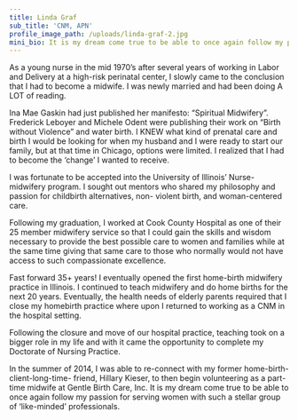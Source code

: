 ```yaml
---
title: Linda Graf
sub_title: 'CNM, APN'
profile_image_path: /uploads/linda-graf-2.jpg
mini_bio: It is my dream come true to be able to once again follow my passion for serving women with such a stellar group of ‘like-minded’ professionals.
---
```



As a young nurse in the mid 1970’s after several years of working in Labor and Delivery at a high-risk perinatal center, I slowly came to the conclusion that I had to become a midwife. I was newly married and had been doing A LOT of reading.

Ina Mae Gaskin had just published her manifesto: “Spiritual Midwifery”. Frederick Leboyer and Michele Odent were publishing their work on “Birth without Violence” and water birth. I KNEW what kind of prenatal care and birth I would be looking for when my husband and I were ready to start our family, but at that time in Chicago, options were limited. I realized that I had to become the ‘change’ I wanted to receive.

I was fortunate to be accepted into the University of Illinois’ Nurse-midwifery program. I sought out mentors who shared my philosophy and passion for childbirth alternatives, non- violent birth, and woman-centered care.

Following my graduation, I worked at Cook County Hospital as one of their 25 member midwifery service so that I could gain the skills and wisdom necessary to provide the best possible care to women and families while at the same time giving that same care to those who normally would not have access to such compassionate excellence.

Fast forward 35+ years! I eventually opened the first home-birth midwifery practice in Illinois. I continued to teach midwifery and do home births for the next 20 years. Eventually, the health needs of elderly parents required that I close my homebirth practice where upon I returned to working as a CNM in the hospital setting.

Following the closure and move of our hospital practice, teaching took on a bigger role in my life and with it came the opportunity to complete my Doctorate of Nursing Practice.

In the summer of 2014, I was able to re-connect with my former home-birth- client-long-time- friend, Hillary Kieser, to then begin volunteering as a part-time midwife at Gentle Birth Care, Inc. It is my dream come true to be able to once again follow my passion for serving women with such a stellar group of ‘like-minded’ professionals.
